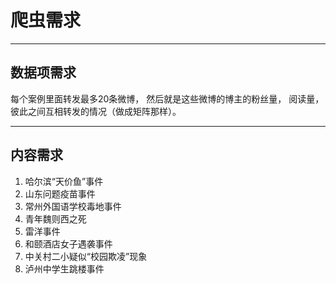 # 爬虫需求

------

## 数据项需求
每个案例里面转发最多20条微博，
然后就是这些微博的博主的粉丝量，
阅读量，
彼此之间互相转发的情况（做成矩阵那样）。

------

## 内容需求

1. 哈尔滨“天价鱼”事件
2. 山东问题疫苗事件
3. 常州外国语学校毒地事件
4. 青年魏则西之死
5. 雷洋事件
6. 和颐酒店女子遇袭事件
7. 中关村二小疑似“校园欺凌”现象
8. 泸州中学生跳楼事件